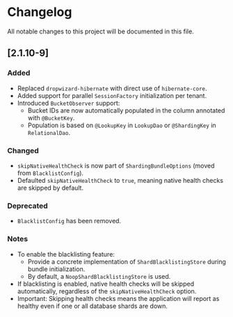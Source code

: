 # Changelog

All notable changes to this project will be documented in this file.

## [2.1.10-9]

### Added
- Replaced `dropwizard-hibernate` with direct use of `hibernate-core`.
- Added support for parallel `SessionFactory` initialization per tenant.
- Introduced `BucketObserver` support:
  - Bucket IDs are now automatically populated in the column annotated with `@BucketKey`.
  - Population is based on `@LookupKey` in `LookupDao` or `@ShardingKey` in `RelationalDao`.

### Changed
- `skipNativeHealthCheck` is now part of `ShardingBundleOptions` (moved from `BlacklistConfig`).
- Defaulted `skipNativeHealthCheck` to `true`, meaning native health checks are skipped by default.

### Deprecated
- `BlacklistConfig` has been removed.

### Notes
- To enable the blacklisting feature:
  - Provide a concrete implementation of `ShardBlacklistingStore` during bundle initialization.
  - By default, a `NoopShardBlacklistingStore` is used.
- If blacklisting is enabled, native health checks will be skipped automatically, regardless of the `skipNativeHealthCheck` option.
- Important: Skipping health checks means the application will report as healthy even if one or all database shards are down.